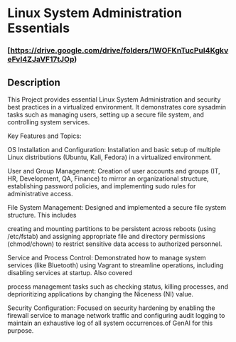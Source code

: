 <h1>Linux System Administration Essentials</h1>

 ### [https://drive.google.com/drive/folders/1WOFKnTucPuI4KgkveFvI4ZJaVF17tJOp)

<h2>Description</h2>
This Project provides essential Linux System Administration and security best practices in a virtualized environment. It demonstrates core sysadmin tasks such as managing users, setting up a secure file system, and controlling system services.

Key Features and Topics:

OS Installation and Configuration: Installation and basic setup of multiple Linux distributions (Ubuntu, Kali, Fedora) in a virtualized environment.



User and Group Management: Creation of user accounts and groups (IT, HR, Development, QA, Finance) to mirror an organizational structure, establishing password policies, and implementing sudo rules for administrative access.


File System Management: Designed and implemented a secure file system structure. This includes 

creating and mounting partitions to be persistent across reboots (using /etc/fstab) and assigning appropriate file and directory permissions (chmod/chown) to restrict sensitive data access to authorized personnel.


Service and Process Control: Demonstrated how to manage system services (like Bluetooth) using Vagrant to streamline operations, including disabling services at startup. Also covered 


process management tasks such as checking status, killing processes, and deprioritizing applications by changing the Niceness (NI) value.


Security Configuration: Focused on security hardening by enabling the firewall service to manage network traffic and configuring audit logging to maintain an exhaustive log of all system occurrences.of GenAI for this purpose.
<br />
